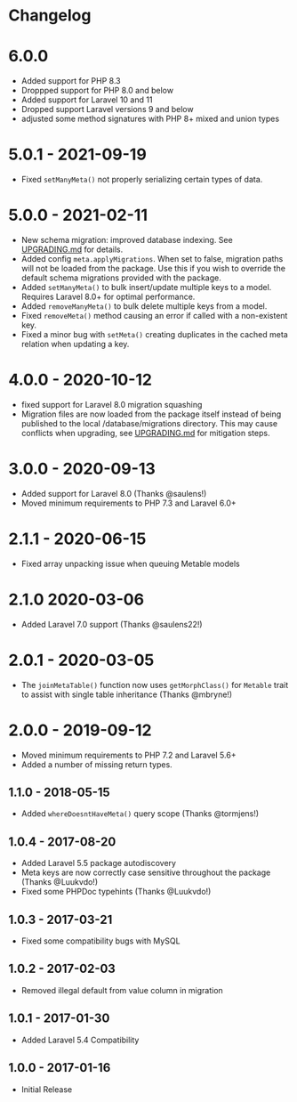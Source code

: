 # Changelog

# 6.0.0
- Added support for PHP 8.3
- Droppped support for PHP 8.0 and below
- Added support for Laravel 10 and 11
- Dropped support Laravel versions 9 and below
- adjusted some method signatures with PHP 8+ mixed and union types

# 5.0.1 - 2021-09-19
- Fixed `setManyMeta()` not properly serializing certain types of data.

# 5.0.0 - 2021-02-11
- New schema migration: improved database indexing. See [UPGRADING.md](UPGRADING.md) for details.
- Added config `meta.applyMigrations`. When set to false, migration paths will not be loaded from the package. Use this if you wish to override the default schema migrations provided with the package.
- Added `setManyMeta()` to bulk insert/update multiple keys to a model. Requires Laravel 8.0+ for optimal performance.
- Added `removeManyMeta()` to bulk delete multiple keys from a model.
- Fixed `removeMeta()` method causing an error if called with a non-existent key.
- Fixed a minor bug with `setMeta()` creating duplicates in the cached meta relation when updating a key.

# 4.0.0 - 2020-10-12
- fixed support for Laravel 8.0 migration squashing
- Migration files are now loaded from the package itself instead of being published to the local /database/migrations directory. This may cause conflicts when upgrading, see [UPGRADING.md](UPGRADING.md) for mitigation steps. 

# 3.0.0 - 2020-09-13
- Added support for Laravel 8.0 (Thanks @saulens!)
- Moved minimum requirements to PHP 7.3 and Laravel 6.0+

# 2.1.1 - 2020-06-15
- Fixed array unpacking issue when queuing Metable models

# 2.1.0 2020-03-06
- Added Laravel 7.0 support (Thanks @saulens22!)

# 2.0.1 - 2020-03-05
- The `joinMetaTable()` function now uses `getMorphClass()` for `Metable` trait to assist with single table inheritance (Thanks @mbryne!)

# 2.0.0 - 2019-09-12
- Moved minimum requirements to PHP 7.2 and Laravel 5.6+
- Added a number of missing return types.

## 1.1.0 - 2018-05-15
- Added `whereDoesntHaveMeta()` query scope (Thanks @tormjens!)

## 1.0.4 - 2017-08-20
- Added Laravel 5.5 package autodiscovery
- Meta keys are now correctly case sensitive throughout the package (Thanks @Luukvdo!)
- Fixed some PHPDoc typehints (Thanks @Luukvdo!)

## 1.0.3 - 2017-03-21
- Fixed some compatibility bugs with MySQL

## 1.0.2 - 2017-02-03
- Removed illegal default from value column in migration

## 1.0.1 - 2017-01-30
- Added Laravel 5.4 Compatibility

## 1.0.0 - 2017-01-16
- Initial Release
